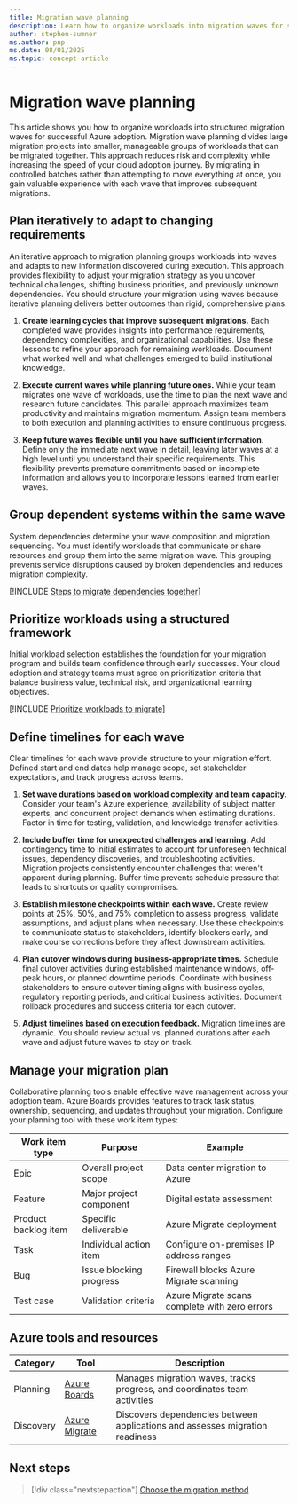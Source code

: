 ```yaml
---
title: Migration wave planning
description: Learn how to organize workloads into migration waves for successful Azure adoption using an iterative approach that adapts to changing requirements.
author: stephen-sumner
ms.author: pnp
ms.date: 08/01/2025
ms.topic: concept-article
---
```


# Migration wave planning

This article shows you how to organize workloads into structured migration waves for successful Azure adoption. Migration wave planning divides large migration projects into smaller, manageable groups of workloads that can be migrated together. This approach reduces risk and complexity while increasing the speed of your cloud adoption journey. By migrating in controlled batches rather than attempting to move everything at once, you gain valuable experience with each wave that improves subsequent migrations.

## Plan iteratively to adapt to changing requirements

An iterative approach to migration planning groups workloads into waves and adapts to new information discovered during execution. This approach provides flexibility to adjust your migration strategy as you uncover technical challenges, shifting business priorities, and previously unknown dependencies. You should structure your migration using waves because iterative planning delivers better outcomes than rigid, comprehensive plans.

1. **Create learning cycles that improve subsequent migrations.** Each completed wave provides insights into performance requirements, dependency complexities, and organizational capabilities. Use these lessons to refine your approach for remaining workloads. Document what worked well and what challenges emerged to build institutional knowledge.

2. **Execute current waves while planning future ones.** While your team migrates one wave of workloads, use the time to plan the next wave and research future candidates. This parallel approach maximizes team productivity and maintains migration momentum. Assign team members to both execution and planning activities to ensure continuous progress.

3. **Keep future waves flexible until you have sufficient information.** Define only the immediate next wave in detail, leaving later waves at a high level until you understand their specific requirements. This flexibility prevents premature commitments based on incomplete information and allows you to incorporate lessons learned from earlier waves.

## Group dependent systems within the same wave

System dependencies determine your wave composition and migration sequencing. You must identify workloads that communicate or share resources and group them into the same migration wave. This grouping prevents service disruptions caused by broken dependencies and reduces migration complexity.

[!INCLUDE [Steps to migrate dependencies together](./includes/migrate-dependencies-together.md)]

## Prioritize workloads using a structured framework

Initial workload selection establishes the foundation for your migration program and builds team confidence through early successes. Your cloud adoption and strategy teams must agree on prioritization criteria that balance business value, technical risk, and organizational learning objectives.

[!INCLUDE [Prioritize workloads to migrate](./includes/prioritize-workloads-to-migrate.md)]

## Define timelines for each wave

Clear timelines for each wave provide structure to your migration effort. Defined start and end dates help manage scope, set stakeholder expectations, and track progress across teams.

1. **Set wave durations based on workload complexity and team capacity.** Consider your team's Azure experience, availability of subject matter experts, and concurrent project demands when estimating durations. Factor in time for testing, validation, and knowledge transfer activities.

2. **Include buffer time for unexpected challenges and learning.** Add contingency time to initial estimates to account for unforeseen technical issues, dependency discoveries, and troubleshooting activities. Migration projects consistently encounter challenges that weren't apparent during planning. Buffer time prevents schedule pressure that leads to shortcuts or quality compromises.

3. **Establish milestone checkpoints within each wave.** Create review points at 25%, 50%, and 75% completion to assess progress, validate assumptions, and adjust plans when necessary. Use these checkpoints to communicate status to stakeholders, identify blockers early, and make course corrections before they affect downstream activities.

4. **Plan cutover windows during business-appropriate times.** Schedule final cutover activities during established maintenance windows, off-peak hours, or planned downtime periods. Coordinate with business stakeholders to ensure cutover timing aligns with business cycles, regulatory reporting periods, and critical business activities. Document rollback procedures and success criteria for each cutover.

5. **Adjust timelines based on execution feedback.** Migration timelines are dynamic. You should review actual vs. planned durations after each wave and adjust future waves to stay on track.

## Manage your migration plan

Collaborative planning tools enable effective wave management across your adoption team. Azure Boards provides features to track task status, ownership, sequencing, and updates throughout your migration. Configure your planning tool with these work item types:

| Work item type | Purpose | Example |
|----------------|---------|---------|
| Epic | Overall project scope | Data center migration to Azure |
| Feature | Major project component | Digital estate assessment |
| Product backlog item | Specific deliverable | Azure Migrate deployment |
| Task | Individual action item | Configure on-premises IP address ranges |
| Bug | Issue blocking progress | Firewall blocks Azure Migrate scanning |
| Test case | Validation criteria | Azure Migrate scans complete with zero errors |

## Azure tools and resources

| Category | Tool | Description |
|----------|------|-------------|
| Planning | [Azure Boards](/azure/devops/boards/) | Manages migration waves, tracks progress, and coordinates team activities |
| Discovery | [Azure Migrate](/azure/migrate/migrate-services-overview) | Discovers dependencies between applications and assesses migration readiness |

## Next steps

> [!div class="nextstepaction"]
> [Choose the migration method](./plan-migration.md#choose-the-migration-method-for-each-workload)
